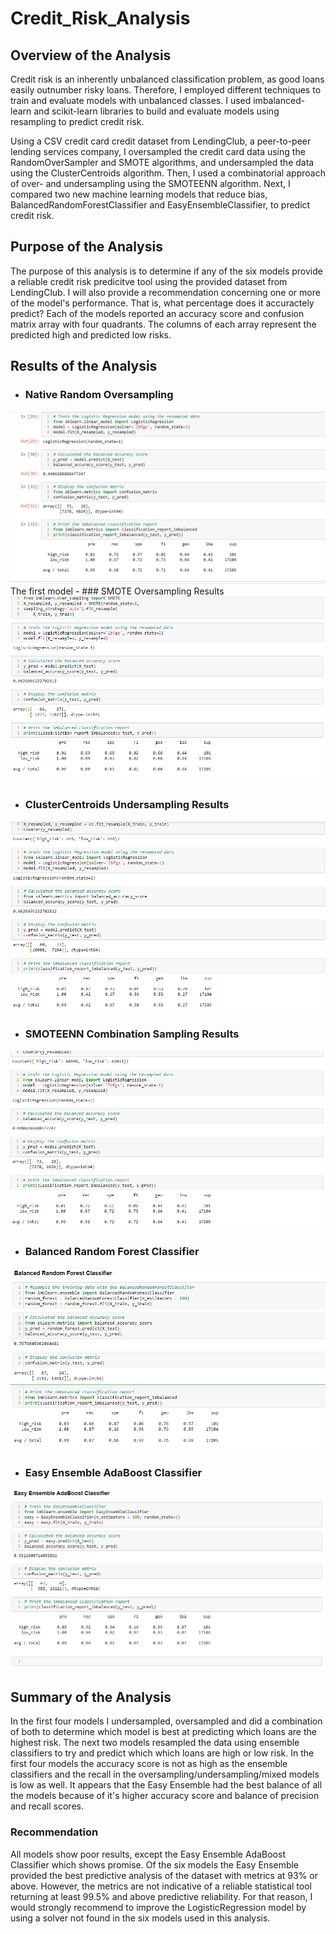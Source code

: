 # Credit_Risk_Analysis
## Overview of the Analysis

Credit risk is an inherently unbalanced classification problem, as good loans easily outnumber risky loans. Therefore, I employed different techniques to train and evaluate models with unbalanced classes. I used imbalanced-learn and scikit-learn libraries to build and evaluate models using resampling to predict credit risk.

Using a CSV credit card credit dataset from LendingClub, a peer-to-peer lending services company, I oversampled the credit card data using the RandomOverSampler and SMOTE algorithms, and undersampled the data using the ClusterCentroids algorithm. Then, I used a combinatorial approach of over- and undersampling using the SMOTEENN algorithm. Next, I compared two new machine learning models that reduce bias, BalancedRandomForestClassifier and EasyEnsembleClassifier, to predict credit risk.

## Purpose of the Analysis
The purpose of this analysis is to determine if any of the six models provide a reliable credit risk predicitve tool using the provided dataset from LendingClub. I will also provide a recommendation concerning one or more of the model's performance. That is, what percentage does it accuractely predict? Each of the models reported an accuracy score and confusion matrix array with four quadrants. The columns of each array represent the predicted high and predicted low risks. 

## Results of the Analysis

- ### Native Random Oversampling


<img src="Resources/oversampling1.png">
The first model 
- ### SMOTE Oversampling Results
<img src="Resources/over_results2.png">

- ### ClusterCentroids Undersampling Results
<img src="Resources/under_results3.png">

- ### SMOTEENN Combination Sampling Results
<img src="Resources/combo_results4.png">

- ### Balanced Random Forest Classifier
<img src="Resources/forest_results5.png">

- ### Easy Ensemble AdaBoost Classifier
<img src="Resources/easy_results6.png">

## Summary of the Analysis
In the first four models I undersampled, oversampled and did a combination of both to determine which model is best at predicting which loans are the highest risk. The next two models resampled the data using ensemble classifiers to try and predict which which loans are high or low risk. In the first four models the accuracy score is not as high as the ensemble classifiers and the recall in the oversampling/undersampling/mixed models is low as well. It appears that the Easy Ensemble had the best balance of all the models because of it's higher accuracy score and balance of precision and recall scores.
### Recommendation
All models show poor results, except the Easy Ensemble AdaBoost Classifier which shows promise. Of the six models the Easy Ensemble provided the best predictive analysis of the dataset with metrics at 93% or above. However, the metrics are not indicative of a reliable statistical tool returning at least 99.5% and above predictive reliability. For that reason, I would strongly recommend to improve the LogisticRegression model by using a solver not found in the six models used in this analysis. 
